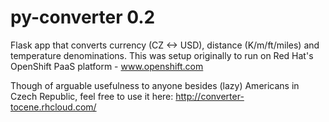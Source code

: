 py-converter 0.2
============

Flask app that converts currency (CZ <-> USD), distance (K/m/ft/miles) and temperature denominations.
This was setup originally to run on Red Hat's OpenShift PaaS platform - www.openshift.com

Though of arguable usefulness to anyone besides (lazy) Americans in Czech Republic, feel free to use it here: http://converter-tocene.rhcloud.com/
